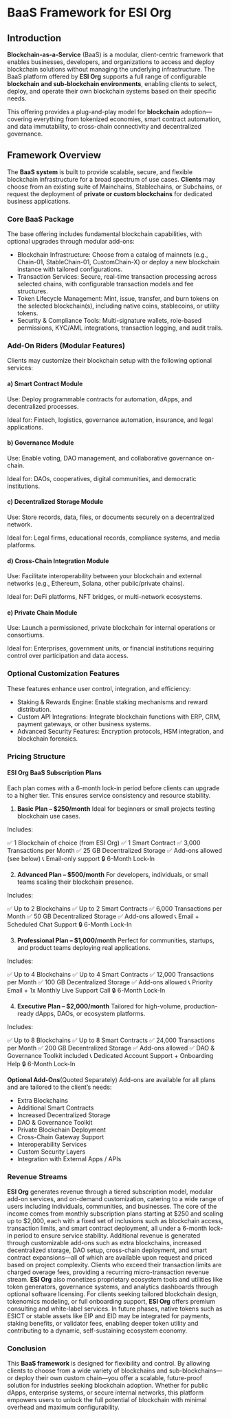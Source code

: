 # BaaS Framework for ESI Org

## Introduction

**Blockchain-as-a-Service** (BaaS) is a modular, client-centric framework that enables businesses, developers, and organizations to access and deploy blockchain solutions without managing the underlying infrastructure. The BaaS platform offered by **ESI Org** supports a full range of configurable **blockchain and sub-blockchain environments**, enabling clients to select, deploy, and operate their own blockchain systems based on their specific needs.

This offering provides a plug-and-play model for **blockchain** adoption—covering everything from tokenized economies, smart contract automation, and data immutability, to cross-chain connectivity and decentralized governance.

## Framework Overview

The **BaaS system** is built to provide scalable, secure, and flexible blockchain infrastructure for a broad spectrum of use cases. **Clients** may choose from an existing suite of Mainchains, Stablechains, or Subchains, or request the deployment of **private or custom blockchains** for dedicated business applications.

### Core BaaS Package

The base offering includes fundamental blockchain capabilities, with optional upgrades through modular add-ons:

- Blockchain Infrastructure: Choose from a catalog of mainnets (e.g., Chain-01, StableChain-01, CustomChain-X) or deploy a new blockchain instance with tailored configurations.
- Transaction Services: Secure, real-time transaction processing across selected chains, with configurable transaction models and fee structures.
- Token Lifecycle Management: Mint, issue, transfer, and burn tokens on the selected blockchain(s), including native coins, stablecoins, or utility tokens.
- Security & Compliance Tools: Multi-signature wallets, role-based permissions, KYC/AML integrations, transaction logging, and audit trails.
  
### Add-On Riders (Modular Features)

Clients may customize their blockchain setup with the following optional services:

#### a) Smart Contract Module
Use: Deploy programmable contracts for automation, dApps, and decentralized processes.

Ideal for: Fintech, logistics, governance automation, insurance, and legal applications.

#### b) Governance Module
Use: Enable voting, DAO management, and collaborative governance on-chain.

Ideal for: DAOs, cooperatives, digital communities, and democratic institutions.

#### c) Decentralized Storage Module
Use: Store records, data, files, or documents securely on a decentralized network.

Ideal for: Legal firms, educational records, compliance systems, and media platforms.

#### d) Cross-Chain Integration Module
Use: Facilitate interoperability between your blockchain and external networks (e.g., Ethereum, Solana, other public/private chains).

Ideal for: DeFi platforms, NFT bridges, or multi-network ecosystems.

#### e) Private Chain Module
Use: Launch a permissioned, private blockchain for internal operations or consortiums.

Ideal for: Enterprises, government units, or financial institutions requiring control over participation and data access.


### Optional Customization Features

These features enhance user control, integration, and efficiency:

- Staking & Rewards Engine: Enable staking mechanisms and reward distribution.
- Custom API Integrations: Integrate blockchain functions with ERP, CRM, payment gateways, or other business systems.
- Advanced Security Features: Encryption protocols, HSM integration, and blockchain forensics.

### Pricing Structure

#### ESI Org BaaS Subscription Plans

Each plan comes with a 6-month lock-in period before clients can upgrade to a higher tier. This ensures service consistency and resource stability.

1. **Basic Plan – $250/month**
Ideal for beginners or small projects testing blockchain use cases.

Includes:

✅ 1 Blockchain of choice (from ESI Org)
✅ 1 Smart Contract
✅ 3,000 Transactions per Month
✅ 25 GB Decentralized Storage
✅ Add-ons allowed (see below)
📞 Email-only support
🔒 6-Month Lock-In

2. **Advanced Plan – $500/month**
For developers, individuals, or small teams scaling their blockchain presence.

Includes:

✅ Up to 2 Blockchains
✅ Up to 2 Smart Contracts
✅ 6,000 Transactions per Month
✅ 50 GB Decentralized Storage
✅ Add-ons allowed
📞 Email + Scheduled Chat Support
🔒 6-Month Lock-In

3. **Professional Plan – $1,000/month**
Perfect for communities, startups, and product teams deploying real applications.

Includes:

✅ Up to 4 Blockchains
✅ Up to 4 Smart Contracts
✅ 12,000 Transactions per Month
✅ 100 GB Decentralized Storage
✅ Add-ons allowed
📞 Priority Email + 1x Monthly Live Support Call
🔒 6-Month Lock-In

4. **Executive Plan – $2,000/month**
Tailored for high-volume, production-ready dApps, DAOs, or ecosystem platforms.

Includes:

✅ Up to 8 Blockchains
✅ Up to 8 Smart Contracts
✅ 24,000 Transactions per Month
✅ 200 GB Decentralized Storage
✅ Add-ons allowed
✅ DAO & Governance Toolkit included
📞 Dedicated Account Support + Onboarding Help
🔒 6-Month Lock-In

**Optional Add-Ons**(Quoted Separately)
Add-ons are available for all plans and are tailored to the client’s needs:

- Extra Blockchains
- Additional Smart Contracts
- Increased Decentralized Storage
- DAO & Governance Toolkit
- Private Blockchain Deployment
- Cross-Chain Gateway Support
- Interoperability Services
- Custom Security Layers
- Integration with External Apps / APIs

### Revenue Streams

**ESI Org** generates revenue through a tiered subscription model, modular add-on services, and on-demand customization, catering to a wide range of users including individuals, communities, and businesses. The core of the income comes from monthly subscription plans starting at $250 and scaling up to $2,000, each with a fixed set of inclusions such as blockchain access, transaction limits, and smart contract deployment, all under a 6-month lock-in period to ensure service stability. Additional revenue is generated through customizable add-ons such as extra blockchains, increased decentralized storage, DAO setup, cross-chain deployment, and smart contract expansions—all of which are available upon request and priced based on project complexity. Clients who exceed their transaction limits are charged overage fees, providing a recurring micro-transaction revenue stream. **ESI Org** also monetizes proprietary ecosystem tools and utilities like token generators, governance systems, and analytics dashboards through optional software licensing. For clients seeking tailored blockchain design, tokenomics modeling, or full onboarding support, **ESI Org** offers premium consulting and white-label services. In future phases, native tokens such as ESICT or stable assets like EIP and EID may be integrated for payments, staking benefits, or validator fees, enabling deeper token utility and contributing to a dynamic, self-sustaining ecosystem economy.

### Conclusion

This **BaaS framework** is designed for flexibility and control. By allowing clients to choose from a wide variety of blockchains and sub-blockchains—or deploy their own custom chain—you offer a scalable, future-proof solution for industries seeking blockchain adoption. Whether for public dApps, enterprise systems, or secure internal networks, this platform empowers users to unlock the full potential of blockchain with minimal overhead and maximum configurability.
